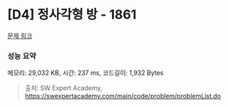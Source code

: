 # [D4] 정사각형 방 - 1861 

[문제 링크](https://swexpertacademy.com/main/code/problem/problemDetail.do?contestProbId=AV5LtJYKDzsDFAXc) 

### 성능 요약

메모리: 29,032 KB, 시간: 237 ms, 코드길이: 1,932 Bytes



> 출처: SW Expert Academy, https://swexpertacademy.com/main/code/problem/problemList.do